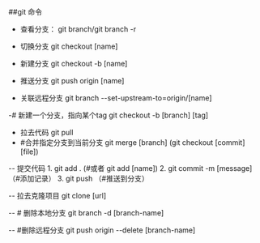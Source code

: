 ##git 命令

- 查看分支： git branch/git branch -r

- 切换分支  git checkout [name]

- 新建分支  git checkout -b [name]
- 推送分支  git push origin [name]
- 关联远程分支 git branch --set-upstream-to=origin/[name]

-# 新建一个分支，指向某个tag  git checkout -b [branch] [tag]

- 拉去代码 git pull
- #合并指定分支到当前分支  git merge [branch]   (git checkout [commit] [file])

-- 提交代码 1. git add . (#或者 git add [name])  2. git commit -m [message] （#添加记录） 3. git push （#推送到分支）

-- 拉去克隆项目  git clone [url]

-- # 删除本地分支 git branch -d [branch-name]

-- #删除远程分支 git push origin --delete [branch-name]
